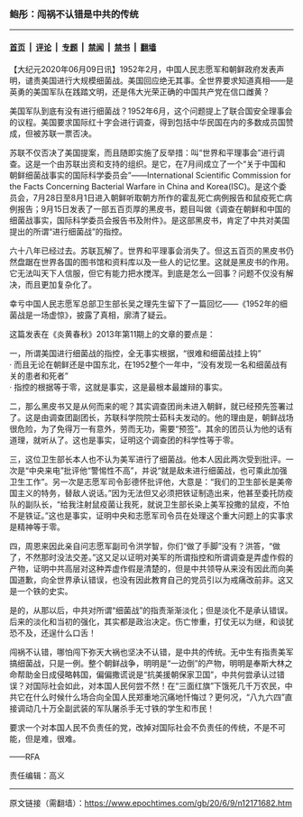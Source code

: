 ### 鲍彤：闯祸不认错是中共的传统

---

#### [首页](../../../..?n12171682) &nbsp;|&nbsp; [评论](../../../../../epoch-comment?n12171682) &nbsp;|&nbsp; [专题](../../../../../epoch-special?n12171682) &nbsp;|&nbsp; [禁闻](../../../../../epoch-news?n12171682) &nbsp;|&nbsp; [禁书](../../../../../books?n12171682) &nbsp;|&nbsp; [翻墙](https://github.com/gfw-breaker/nogfw/blob/master/README.md?n12171682)


<div class="post_content" id="artbody" itemprop="articleBody">
 <!-- article content begin -->
 <p>
  【大纪元2020年06月09日讯】1952年2月，中国人民志愿军和朝鲜政府发表声明，谴责美国进行大规模细菌战。美国回应绝无其事。全世界要求知道真相——是英勇的美国军队在践踏文明，还是伟大光荣正确的中国共产党在信口雌黄？
 </p>
 <p>
  美国军队到底有没有进行细菌战？1952年6月，这个问题提上了联合国安全理事会的议程。美国要求国际红十字会进行调查，得到包括中华民国在内的多数成员国赞成，但被苏联一票否决。
 </p>
 <p>
  苏联不仅否决了美国提案，而且随即实施了反举措：叫“世界和平理事会”进行调查。这是一个由苏联出资和支持的组织。是它，在7月间成立了一个“关于中国和朝鲜细菌战事实的国际科学委员会”——International Scientific Commission for the Facts Concerning Bacterial Warfare in China and Korea(ISC)。是这个委员会，7月28日至8月1日进入朝鲜听取朝方所作的霍乱死亡病例报告和鼠疫死亡病例报告；9月15日发表了一部五百页厚的黑皮书，题目叫做《调查在朝鲜和中国的细菌战事实，国际科学委员会报告书及附件》。是这部黑皮书，肯定了中共对美国提出的所谓“进行细菌战”的指控。
 </p>
 <p>
  六十八年已经过去。苏联瓦解了。世界和平理事会消失了。但这五百页的黑皮书仍然盘踞在世界各国的图书馆和资料库以及一些人的记忆里。这就是黑皮书的作用。它无法叫天下人信服，但它有能力把水搅浑。到底是怎么一回事？问题不仅没有解决，而且更加复杂化了。
 </p>
 <p>
  幸亏中国人民志愿军总部卫生部长吴之理先生留下了一篇回忆——《1952年的细菌战是一场虚惊》，披露了真相，廓清了疑云。
 </p>
 <p>
  这篇发表在《炎黄春秋》2013年第11期上的文章的要点是：
 </p>
 <p>
  一，所谓美国进行细菌战的指控，全无事实根据，“很难和细菌战挂上钩”
  <br/>
  · 而且无论在朝鲜还是中国东北，在1952整个一年中，“没有发现一名和细菌战有关的患者和死者”
  <br/>
  · 指控的根据等于零，这就是事实，这是最根本最雄辩的事实。
 </p>
 <p>
  二，那么黑皮书又是从何而来的呢？其实调查团尚未进入朝鲜，就已经预先签署过了。这是由调查团副团长，苏联科学院院士茹科夫发动的。他的理由是，朝鲜战场很危险，为了免得万一有意外，劳而无功，需要“预签”。其余的团员认为他的话有道理，就听从了。这也是事实，证明这个调查团的科学性等于零。
 </p>
 <p>
  三，这位卫生部长本人也不认为美军进行了细菌战。他本人因此两次受到批评。一次是“中央来电”批评他“警惕性不高”，并说“就是敌未进行细菌战，也可乘此加强卫生工作”。另一次是志愿军司令彭德怀批评他，大意是：“我们的卫生部长是美帝国主义的特务，替敌人说话。”因为无法但又必须把铁证制造出来，他甚至委托防疫队的副队长，“给我注射鼠疫菌让我死，就说卫生部长染上美军投撒的鼠疫，不怕不是铁证。”这也是事实，证明中央和志愿军司令员在处理这个重大问题上的实事求是精神等于零。
 </p>
 <p>
  四，周恩来因此亲自问志愿军副司令洪学智，你们“做了手脚”没有？洪答，“做了，不然那时没法交差。”这又足以证明对美军的所谓指控和所谓调查是弄虚作假的产物，证明中共高层对这种弄虚作假是清楚的，但是中共领导从来没有因此而向美国道歉，向全世界承认错误，也没有因此教育自己的党员引以为戒痛改前非。这又是一个铁的史实。
 </p>
 <p>
  是的，从那以后，中共对所谓“细菌战”的指责渐渐淡化；但是淡化不是承认错误。后来的淡化和当初的强化，其实都是政治决定。伤亡惨重，打仗无以为继，和谈犹恐不及，还逞什么口舌！
 </p>
 <p>
  闯祸不认错，哪怕闯下弥天大祸也坚决不认错，是中共的传统。无中生有指责美军搞细菌战，只是一例。整个朝鲜战争，明明是“一边倒”的产物，明明是奉斯大林之命帮助金日成侵略韩国，偏偏撒谎说是“抗美援朝保家卫国”，中共何尝承认过错误？对国际社会如此，对本国人民何尝不然！在“三面红旗”下饿死几千万农民，中共它在什么时候什么场合向全国人民郑重地沉痛地忏悔过？更何况，“八九六四”直接调动几十万全副武装的军队屠杀手无寸铁的学生和市民！
 </p>
 <p>
  要求一个对本国人民不负责任的党，改掉对国际社会不负责任的传统，不是不可能，但是难，很难。
 </p>
 <p>
  ——RFA
 </p>
 <p>
  责任编辑：高义
 </p>
 <!-- article content end -->
 <div id="below_article_ad">
 </div>
</div>


---

原文链接（需翻墙）：https://www.epochtimes.com/gb/20/6/9/n12171682.htm